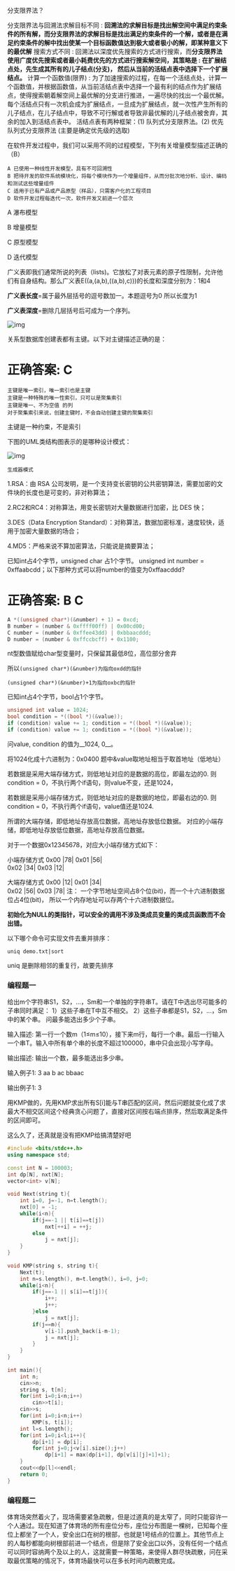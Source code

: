 分支限界法？

分支限界法与回溯法求解目标不同 : **回溯法的求解目标是找出解空间中满足约束条件的所有解，而分支限界法的求解目标是找出满足约束条件的一个解，或者是在满足约束条件的解中找出使某一个目标函数值达到极大或者极小的解，即某种意义下的最优解**
搜索方式不同 : 回溯法以深度优先搜索的方式进行搜索，而**分支限界法使用广度优先搜索或者最小耗费优先的方式进行搜索解空间，其策略是 : 在扩展结点处，先生成其所有的儿子结点(分支)， 然后从当前的活结点表中选择下一个扩展结点。**
计算一个函数值(限界) : 为了加速搜索的过程，在每一个活结点处，计算一个函数值，并根据函数值，从当前活结点表中选择一个最有利的结点作为扩展结点，使得搜索朝着解空间上最优解的分支进行推进，一遍尽快的找出一个最优解。
每个活结点只有一次机会成为扩展结点，一旦成为扩展结点，就一次性产生所有的儿子结点，在儿子结点中，导致不可行解或者导致非最优解的儿子结点被舍弃，其余的加入到活结点表中。
活结点表有两种框架：(1) 队列式分支限界法。(2) 优先队列式分支限界法 (主要是确定优先级的选取)





在软件开发过程中，我们可以采用不同的过程模型，下列有关增量模型描述正确的（B）

```
A 已使用一种线性开发模型，具有不可回溯性
B 把待开发的软件系统模块化，将每个模块作为一个增量组件，从而分批次地分析、设计、编码和测试这些增量组件
C 适用于已有产品或产品原型（样品），只需客户化的工程项目
D 软件开发过程每迭代一次，软件开发又前进一个层次
```

A 瀑布模型

B 增量模型

C 原型模型

D 迭代模型





广义表即我们通常所说的列表（lists)。它放松了对表元素的原子性限制，允许他们有自身结构。那么广义表E((a,(a,b),((a,b),c)))的长度和深度分别为：1和4

**广义表长度**=属于最外层括号的逗号数加一。本题逗号为0 所以长度为1

**广义表深度**=删除几层括号后可成为一个序列。

![img](https://uploadfiles.nowcoder.com/compress/mw1000/images/20210410/709604258_1618057424777/BEC4519D14E934669EB095F64650BFB7)





关系型数据库创建表都有主键。以下对主键描述正确的是：

# 正确答案: C  

```
主键是唯一索引，唯一索引也是主键
主键是一种特殊的唯一性索引，只可以是聚集索引
主键是唯一、不为空值 的列
对于聚集索引来说，创建主键时，不会自动创建主键的聚集索引
```

主键是一种约束，不是索引





下图的UML类结构图表示的是哪种设计模式：

![img](https://uploadfiles.nowcoder.com/images/20190509/310461_1557404386176_4A47A0DB6E60853DEDFCFDF08A5CA249)

```
生成器模式
```





1.RSA：由 RSA 公司发明，是一个支持变长密钥的公共密钥算法，需要加密的文件块的长度也是可变的，非对称算法； 

2.RC2和RC4：对称算法，用变长密钥对大量数据进行加密，比 DES 快；

3.DES（Data Encryption Standard）：对称算法，数据加密标准，速度较快，适用于加密大量数据的场合； 

4.MD5：严格来说不算加密算法，只能说是摘要算法；



已知int占4个字节，unsigned char 占1个字节。 unsigned int number = 0xffaabcdd；以下那种方式可以将number的值变为0xffaacddd? 

# 正确答案: B C  

```c
A *((unsigned char*)(&number) + 1) = 0xcd;
B number = (number & 0xffff00ff) | 0x00cd00;
C number = (number & 0xffee43dd) | 0xbbaacddd;
D number = (number & 0xffccbcff) + 0x1100;
```

nt型数值赋给char型变量时，只保留其最低8位，高位部分舍弃

所以`(unsigned char*)(&number)为指向oxdd的指针 `

`(unsigned char*)(&number)+1为指向oxbc的指针`



已知int占4个字节，bool占1个字节。

```c
unsigned int value = 1024;  
bool condition = *((bool *)(&value));  
if (condition) value += 1; condition = *((bool *)(&value));  
if (condition) value += 1; condition = *((bool *)(&value));  
```

问value, condition 的值为__1024, 0__。



将1024化成十六进制为：0x0400
题中&value取地址相当于取首地址（低地址）

若数据是采用大端存储方式，则低地址对应的是数据的高位，即最左边的0.
则condition = 0，不执行两个if语句，则value不变，还是1024，

若数据是采用小端存储方式，则低地址对应的是数据的地位，即最右边的0.
则condition = 0，不执行两个if语句，value值还是1024.

所谓的大端存储，即低地址存放高位数据，高地址存放低位数据。
对应的小端存储，即低地址存放低位数据，高地址存放高位数据。

对于一个数据0x12345678，对应大小端存储方式如下：

小端存储方式
0x00  |78|
0x01  |56|    
0x02  |34|
0x03  |12|

大端存储方式
0x00  |12|
0x01  |34|    
0x02  |56|
0x03  |78|
注：
一个字节地址空间占8个位(bit)，而一个十六进制数据位占4位(bit)，
所以一个内存地址可以存两个十六进制数据位。





**初始化为NULL的类指针，可以安全的调用不涉及类成员变量的类成员函数而不会出错。**





以下哪个命令可实现文件去重并排序：

```
uniq demo.txt|sort
```

uniq 是删除相邻的重复行，故要先排序





### 编程题一

给出m个字符串S1，S2，...，Sm和一个单独的字符串T。请在T中选出尽可能多的子串同时满足： 1）这些子串在T中互不相交。 2）这些子串都是S1，S2，...，Sm中的某个串。 问最多能选出多少个子串。

输入描述:
第一行一个数m（1≤m≤10），接下来m行，每行一个串。最后一行输入一个串T。输入中所有单个串的长度不超过100000，串中只会出现小写字母。

输出描述:
输出一个数，最多能选出多少串。

输入例子1:
3
aa
b
ac
bbaac

输出例子1:
3

用KMP做的，先用KMP求出所有S[i]能与T串匹配的区间，然后问题就变化成了求最大不相交区间这个经典贪心问题了，直接对区间按右端点排序，然后取满足条件的区间即可。

这么久了，还真就是没有把KMP给搞清楚好吧



```c++
#include <bits/stdc++.h>
using namespace std;
 
const int N = 100003;
int dp[N], nxt[N];
vector<int> v[N];
 
void Next(string t){
    int i=0, j=-1, n=t.length();
    nxt[0] = -1;
    while(i<n){
        if(j==-1 || t[i]==t[j])
            nxt[++i] = ++j;
        else
            j = nxt[j];
    }
}
 
void KMP(string s, string t){
    Next(t);
    int n=s.length(), m=t.length(), i=0, j=0;
    while(i<n){
        if(j==-1 || s[i]==t[j]){
            i++;
            j++;
        }else
            j = nxt[j];
        if(j==m){
            v[i-1].push_back(i-m-1);
            j = nxt[j];
        }
    }
}
 
int main(){
    int n;
    cin>>n;
    string s, t[n];
    for(int i=0;i<n;i++)
        cin>>t[i];
    cin>>s;
    for(int i=0;i<n;i++)
        KMP(s, t[i]);
    int l=s.length();
    for(int i=0;i<l;i++){
        dp[i+1] = dp[i];
        for(int j=0;j<v[i].size();j++)
            dp[i+1] = max(dp[i+1], dp[v[i][j]+1]+1);
    }
    cout<<dp[l]<<endl;
    return 0;
}
```







### 编程题二

体育场突然着火了，现场需要紧急疏散，但是过道真的是太窄了，同时只能容许一个人通过。现在知道了体育场的所有座位分布，座位分布图是一棵树，已知每个座位上都坐了一个人，安全出口在树的根部，也就是1号结点的位置上。其他节点上的人每秒都能向树根部前进一个结点，但是除了安全出口以外，没有任何一个结点可以同时容纳两个及以上的人，这就需要一种策略，来使得人群尽快疏散，问在采取最优策略的情况下，体育场最快可以在多长时间内疏散完成。



